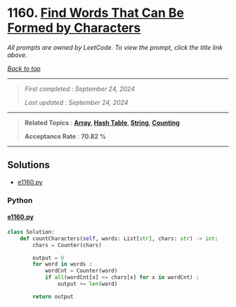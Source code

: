 # 1160. [Find Words That Can Be Formed by Characters](<https://leetcode.com/problems/find-words-that-can-be-formed-by-characters>)

*All prompts are owned by LeetCode. To view the prompt, click the title link above.*

*[Back to top](<../README.md>)*

------

> *First completed : September 24, 2024*
>
> *Last updated : September 24, 2024*

------

> **Related Topics** : **[Array](<by_topic/Array.md>), [Hash Table](<by_topic/Hash Table.md>), [String](<by_topic/String.md>), [Counting](<by_topic/Counting.md>)**
>
> **Acceptance Rate** : **70.82 %**

------

## Solutions

- [e1160.py](<../my-submissions/e1160.py>)
### Python
#### [e1160.py](<../my-submissions/e1160.py>)
```Python
class Solution:
    def countCharacters(self, words: List[str], chars: str) -> int:
        chars = Counter(chars)

        output = 0
        for word in words :
            wordCnt = Counter(word)
            if all(wordCnt[x] <= chars[x] for x in wordCnt) :
                output += len(word)

        return output

```

